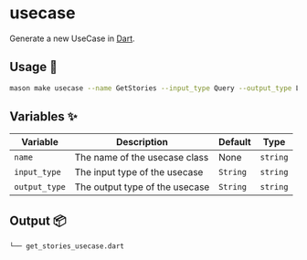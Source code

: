 # usecase

Generate a new UseCase in [Dart][1].

## Usage 🚀

```sh
mason make usecase --name GetStories --input_type Query --output_type List<Story>
```

## Variables ✨

| Variable      | Description                    | Default  | Type     |
| ------------- | ------------------------------ | -------- | -------- |
| `name`        | The name of the usecase class  | None     | `string` |
| `input_type`  | The input type of the usecase  | `String` | `string` |
| `output_type` | The output type of the usecase | `String` | `string` |

## Output 📦

```sh
└── get_stories_usecase.dart
```

[1]: https://dart.dev
